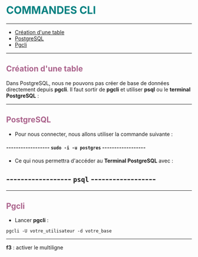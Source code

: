 <h1 style="color: #008080;">COMMANDES CLI </h1>

---

- [Création d'une table](#création-dune-table)
- [PostgreSQL](#postgre)
- [Pgcli](#pgcli)

---

<h2 style="color: #ab638c" id="création-dune-table">Création d'une table</h2>

Dans PostgreSQL, nous ne pouvons pas créer de base de données directement depuis **pgcli**. Il faut sortir de **pgcli** et utiliser **psql** ou le **terminal PostgreSQL** :

---

<h2 style="color: #ab638c" id="postgre">PostgreSQL</h2>

- Pour nous connecter, nous allons utiliser la commande suivante :

#### ------------------ `sudo -i -u postgres` ------------------

- Ce qui nous permettra d'accéder au **Terminal PostgreSQL** avec :

## ------------------ `psql` ------------------

---

<h2 style="color: #ab638c" id="pgcli">Pgcli</h2>

- Lancer **pgcli** :

`pgcli -U votre_utilisateur -d votre_base`

---

**f3** : activer le multiligne
